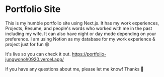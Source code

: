 # Portfolio Site

This is my humble portfolio site using Next.js. It has my work experiences, Projects, Resume, and people's words who worked with me in the past including my wife. It can also have night or day mode depending on your preference. I am using Notion as my database for my work experience & project just for fun 😆

It's live so you can check it out. https://portfolio-jungwonoh0920.vercel.app/

If you have any questions about me, please let me know! Thanks 🙏
